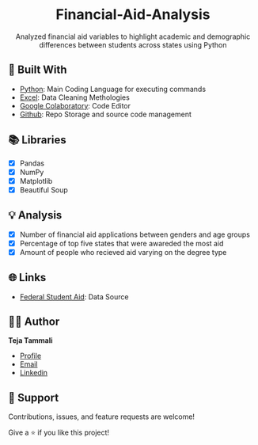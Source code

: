 <h1 align="center">Financial-Aid-Analysis</h1>
<p align="center">Analyzed financial aid variables to highlight academic and demographic differences between students across states using Python</p>

## 👷 Built With

- [Python](https://www.python.org/ "Python"): Main Coding Language for executing commands
- [Excel](https://www.microsoft.com/en-us/microsoft-365/excel "Excel"): Data Cleaning Methologies
- [Google Colaboratory](https://colab.research.google.com/?utm_source=scs-index "Google Colaboratory"): Code Editor
- [Github](https://github.com/ "Github"): Repo Storage and source code management

## 📚 Libraries

- [x] Pandas
- [x] NumPy
- [x] Matplotlib
- [x] Beautiful Soup

## 💡 Analysis
- [x] Number of financial aid applications between genders and age groups
- [x] Percentage of top five states that were awareded the most aid
- [x] Amount of people who recieved aid varying on the degree type

## 🌐 Links
- [Federal Student Aid](https://studentaid.gov/data-center/student "Federal Student Aid"): Data Source

## 🧑🏻 Author

**Teja Tammali**

- [Profile](https://github.com/tejatammali "Teja Tammali")
- [Email](mailto:teja.tammali0@gmail.com?subject=Hello "Hello!")
- [Linkedin](https://www.linkedin.com/in/tejatammali/ "Welcome")

## 🤝 Support

Contributions, issues, and feature requests are welcome!

Give a ⭐️ if you like this project!

